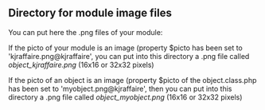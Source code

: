 
Directory for module image files
--------------------------------

You can put here the .png files of your module:


If the picto of your module is an image (property $picto has been set to 'kjraffaire.png@kjraffaire', you can put into this
directory a .png file called *object_kjraffaire.png* (16x16 or 32x32 pixels)


If the picto of an object is an image (property $picto of the object.class.php has been set to 'myobject.png@kjraffaire', then you can put into this
directory a .png file called *object_myobject.png* (16x16 or 32x32 pixels)

